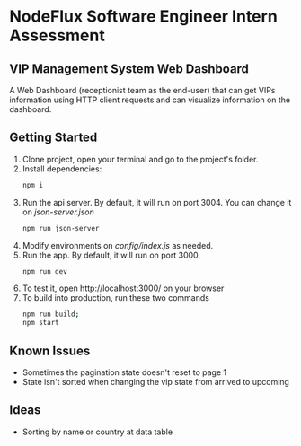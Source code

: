 # NodeFlux Software Engineer Intern Assessment

## VIP Management System Web Dashboard

A Web Dashboard (receptionist team as the end-user) that can get VIPs information using HTTP client requests and can visualize information on the dashboard.

## Getting Started

1.  Clone project, open your terminal and go to the project's folder.
2.  Install dependencies:
    ```bash
    npm i
    ```
3.  Run the api server. By default, it will run on port 3004. You can change it on _json-server.json_
    ```bash
    npm run json-server
    ```
4.  Modify environments on _config/index.js_ as needed.
5.  Run the app. By default, it will run on port 3000.
    ```bash
    npm run dev
    ```
6.  To test it, open http://localhost:3000/ on your browser
7.  To build into production, run these two commands
    ```bash
    npm run build;
    npm start
    ```

## Known Issues
- Sometimes the pagination state doesn't reset to page 1
- State isn't sorted when changing the vip state from arrived to upcoming

## Ideas
- Sorting by name or country at data table